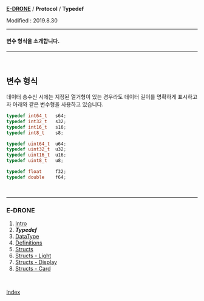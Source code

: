 **[E-DRONE](index.md)** / **Protocol** / **Typedef**

Modified : 2019.8.30

---

#### 변수 형식을 소개합니다.

---

<br>

**변수 형식**
-----------------
데이터 송수신 시에는 지정된 열거형이 있는 경우라도 데이터 길이를 명확하게 표시하고자 아래와 같은 변수형을 사용하고 있습니다.
```cpp
typedef int64_t   s64;
typedef int32_t   s32;
typedef int16_t   s16;
typedef int8_t    s8;

typedef uint64_t  u64;
typedef uint32_t  u32;
typedef uint16_t  u16;
typedef uint8_t   u8;

typedef float     f32;
typedef double    f64;
```




<br>

---

<h3>E-DRONE</H3>

1. [Intro](01_intro.md)
2. ***Typedef***
3. [DataType](03_datatype.md)
4. [Definitions](04_definitions.md)
5. [Structs](05_structs.md)
6. [Structs - Light](06_structs_light.md)
7. [Structs - Display](07_structs_display.md)
8. [Structs - Card](08_structs_card.md)

<br>

[Index](index.md)

